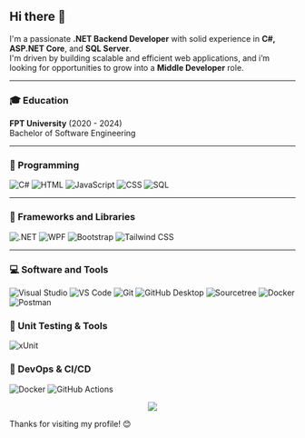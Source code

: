 ## Hi there 👋

I'm a passionate **.NET Backend Developer** with solid experience in **C#, ASP.NET Core**, and **SQL Server**.  
I'm driven by building scalable and efficient web applications, and i’m looking for opportunities to grow into a **Middle Developer** role.

---
### 🎓 Education
**FPT University** (2020 - 2024)  
Bachelor of Software Engineering  

---
### 🚀 Programming

![C#](https://img.shields.io/badge/C%23-%23239120.svg?style=for-the-badge&logo=c-sharp&logoColor=white)
![HTML](https://img.shields.io/badge/HTML-%23E34F26.svg?style=for-the-badge&logo=html5&logoColor=white)
![JavaScript](https://img.shields.io/badge/JavaScript-%23F7DF1E.svg?style=for-the-badge&logo=javascript&logoColor=black)
![CSS](https://img.shields.io/badge/CSS-%231572B6.svg?style=for-the-badge&logo=css3&logoColor=white)
![SQL](https://img.shields.io/badge/SQL-%2300758F.svg?style=for-the-badge&logo=sqlite&logoColor=white)

---

### 🧰 Frameworks and Libraries

![.NET](https://img.shields.io/badge/.NET-512BD4?style=for-the-badge&logo=dotnet&logoColor=white)
![WPF](https://img.shields.io/badge/WPF-%23CC6699.svg?style=for-the-badge&logo=windows&logoColor=white)
![Bootstrap](https://img.shields.io/badge/Bootstrap-%23563D7C.svg?style=for-the-badge&logo=bootstrap&logoColor=white)
![Tailwind CSS](https://img.shields.io/badge/Tailwind%20CSS-%2338B2AC.svg?style=for-the-badge&logo=tailwind-css&logoColor=white)

---

### 💻 Software and Tools

![Visual Studio](https://img.shields.io/badge/Visual%20Studio-5C2D91?style=for-the-badge&logo=visual%20studio&logoColor=white)
![VS Code](https://img.shields.io/badge/VS%20Code-007ACC?style=for-the-badge&logo=visual-studio-code&logoColor=white)
![Git](https://img.shields.io/badge/Git-F05032?style=for-the-badge&logo=git&logoColor=white)
![GitHub Desktop](https://img.shields.io/badge/GitHub%20Desktop-24292F?style=for-the-badge&logo=github&logoColor=white)
![Sourcetree](https://img.shields.io/badge/Sourcetree-0052CC?style=for-the-badge&logo=sourcetree&logoColor=white)
![Docker](https://img.shields.io/badge/Docker-2496ED?style=for-the-badge&logo=docker&logoColor=white)
![Postman](https://img.shields.io/badge/Postman-FF6C37?style=for-the-badge&logo=postman&logoColor=white)

### 🧪 Unit Testing & Tools

![xUnit](https://img.shields.io/badge/xUnit.net-68217A?style=for-the-badge&logo=xamarin&logoColor=white)

### 🐳 DevOps & CI/CD

![Docker](https://img.shields.io/badge/Docker-2496ED?style=for-the-badge&logo=docker&logoColor=white)
![GitHub Actions](https://img.shields.io/badge/GitHub%20Actions-2088FF?style=for-the-badge&logo=github-actions&logoColor=white)

<!-- GitHub Stats -->
<p align="center">
  <img src="https://github-readme-stats.vercel.app/api?username=ngandolh&show_icons=true&theme=radical" />
</p>

Thanks for visiting my profile! 😊

